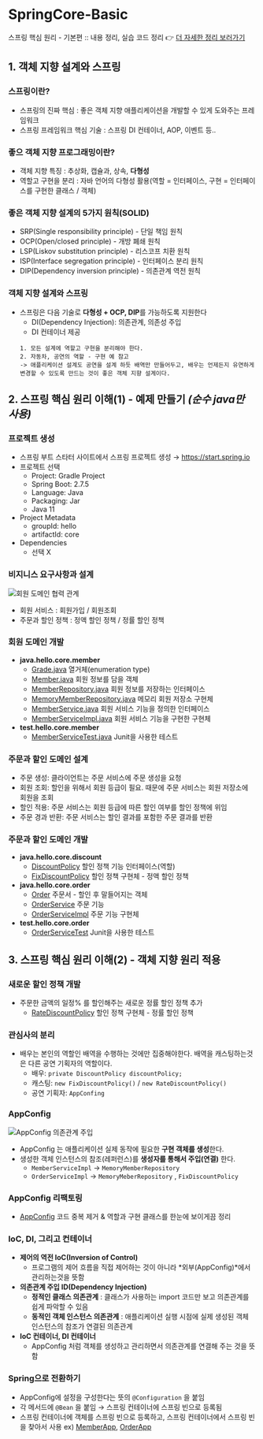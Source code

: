 # SpringCore-Basic
스프링 핵심 원리 - 기본편 :: 내용 정리, 실습 코드 정리 👉 [더 자세한 정리 보러가기](https://bejewled-hornet-2b8.notion.site/0e8b09a8ad9740d0bfa5595a397ccd2f)  
     
## 1. 객체 지향 설계와 스프링
### 스프링이란?
  * 스프링의 진짜 핵심 : 좋은 객체 지향 애플리케이션을 개발할 수 있게 도와주는 프레임워크 
  * 스프링 프레임워크 핵심 기술 : 스프링 DI 컨테이너, AOP, 이벤트 등..
### 좋으 객체 지향 프로그래밍이란?
  * 객체 지향 특징 : 추상화, 캡슐과, 상속, **다형성**
  * 역할고 구현을 분리 : 자바 언어의 다형성 활용(역할 = 인터페이스, 구현 = 인터페이스를 구현한 클래스 / 객체)
### 좋은 객체 지향 설계의 5가지 원칙(SOLID)
  * SRP(Single responsibility principle) - 단일 책임 원칙 
  * OCP(Open/closed principle) - 개방 폐쇄 원칙
  * LSP(Liskov substitution principle) - 리스코프 치환 원칙
  * ISP(Interface segregation principle) - 인터페이스 분리 원칙
  * DIP(Dependency inversion principle) - 의존관계 역전 원칙
### 객체 지향 설계와 스프링
  * 스프링은 다음 기술로 **다형성 + OCP, DIP**를 가능하도록 지원한다
      - DI(Dependency Injection): 의존관계, 의존성 주입
      - DI 컨테이너 제공
      ```
      1. 모든 설계에 역할고 구현을 분리해야 한다.  
      2. 자동차, 공연의 역할 - 구현 예 참고 
      -> 애플리케이션 설계도 공연을 설계 하듯 배역만 만들어두고, 배우는 언제든지 유연하게 변경할 수 있도록 만드는 것이 좋은 객체 지향 설계이다. 
      ```
      
  
## 2. 스프링 핵심 원리 이해(1) - 예제 만들기 *(순수 java만 사용)*
### 프로젝트 생성
  * 스프링 부트 스타터 사이트에서 스프링 프로젝트 생성 → https://start.spring.io
  * 프로젝트 선택
      - Project: Gradle Project
      - Spring Boot: 2.7.5
      - Language: Java
      - Packaging: Jar
      - Java 11
  * Project Metadata
      - groupId: hello
      - artifactId: core
  * Dependencies
      - 선택 X
### 비지니스 요구사항과 설계
![회원 도메인 협력 관계](https://user-images.githubusercontent.com/96585009/202854409-d05fc839-0033-4bc5-a9dd-a9309049798c.jpg)
  * 회원 서비스 : 회원가입 / 회원조회
  * 주문과 할인 정책 : 정액 할인 정책 / 정률 할인 정책
### 회원 도메인 개발
  * **java.hello.core.member**
     - [Grade.java](https://github.com/ParyJane/SpringCore-Basic/blob/main/core/src/main/java/hello/core/member/Grade.java) 열거체(enumeration type)
     - [Member.java](https://github.com/ParyJane/SpringCore-Basic/blob/main/core/src/main/java/hello/core/member/Member.java) 회원 정보를 담을 객체
     - [MemberRepository.java](https://github.com/ParyJane/SpringCore-Basic/blob/main/core/src/main/java/hello/core/member/MemberRepository.java) 회원 정보를 저장하는 인터페이스
     - [MemoryMemberRepository.java](https://github.com/ParyJane/SpringCore-Basic/blob/main/core/src/main/java/hello/core/member/MemoryMemberRepository.java) 메모리 회원 저장소 구현체
     - [MemberService.java](https://github.com/ParyJane/SpringCore-Basic/blob/main/core/src/main/java/hello/core/member/MemberService.java) 회원 서비스 기능을 정의한 인터페이스
     - [MemberServiceImpl.java](https://github.com/ParyJane/SpringCore-Basic/blob/main/core/src/main/java/hello/core/member/MemberServiceImpl.java) 회원 서비스 기능을 구현한 구현체
  * **test.hello.core.member**
     - [MemberServiceTest.java](https://github.com/ParyJane/SpringCore-Basic/blob/main/core/src/test/java/hello/core/member/MemberServiceTest.java) Junit을 사용한 테스트
### 주문과 할인 도메인 설계
  * 주문 생성: 클라이언트는 주문 서비스에 주문 생성을 요청
  * 회원 조회: 할인을 위해서 회원 등급이 필요. 때문에 주문 서비스는 회원 저장소에 회원을 조회
  * 할인 적용: 주문 서비스는 회원 등급에 따른 할인 여부를 할인 정책에 위임
  * 주문 경과 반환: 주문 서비스는 할인 결과를 포함한 주문 결과를 반환
### 주문과 할인 도메인 개발
  * **java.hello.core.discount**
    - [DiscountPolicy](https://github.com/ParyJane/SpringCore-Basic/blob/main/core/src/main/java/hello/core/discount/DiscountPolicy.java) 할인 정책 기능 인터페이스(역할)
    - [FixDiscountPolicy](https://github.com/ParyJane/SpringCore-Basic/blob/main/core/src/main/java/hello/core/discount/FixDiscountPolicy.java) 할인 정책 구현체 - 정액 할인 정책
  * **java.hello.core.order**
    - [Order](https://github.com/ParyJane/SpringCore-Basic/blob/main/core/src/main/java/hello/core/order/Order.java) 주문서 - 할인 후 말들어지는 객체
    - [OrderService](https://github.com/ParyJane/SpringCore-Basic/blob/main/core/src/main/java/hello/core/order/OrderService.java) 주문 기능
    - [OrderServiceImpl](https://github.com/ParyJane/SpringCore-Basic/blob/main/core/src/main/java/hello/core/order/OrderServiceImpl.java) 주문 기능 구현체
  * **test.hello.core.order**
    - [OrderServiceTest](https://github.com/ParyJane/SpringCore-Basic/blob/main/core/src/test/java/hello/core/order/OrderServiceTest.java) Junit을 사용한 테스트
  
## 3. 스프링 핵심 원리 이해(2) - 객체 지향 원리 적용
### 새로운 할인 정책 개발
  * 주문한 금액의 일정% 를 할인해주는 새로운 정률 할인 정책 추가
    - [RateDiscountPolicy](https://github.com/ParyJane/SpringCore-Basic/blob/main/core/src/main/java/hello/core/discount/RateDiscountPolicy.java) 할인 정책 구현체 - 정률 할인 정책
### 관심사의 분리
  * 배우는 본인의 역할인 배역을 수행하는 것에만 집중해야한다. 배역을 캐스팅하는것은 다른 공연 기획자의 역할이다.
    - 배우: ```private DiscountPolicy discountPolicy;```
    - 캐스팅: ```new FixDiscountPolicy()``` / ```new RateDiscountPolicy()```
    - 공연 기획자: ```AppConfing```
### AppConfig
![AppConfig 의존관계 주입](https://user-images.githubusercontent.com/96585009/203082427-b579fd36-ccd1-4d87-abac-6bf4f6f9a2e0.jpg)
  * AppConfig 는 애플리케이션 실제 동작에 필요한 **구현 객체를 생성**한다.
  * 생성한 객체 인스턴스의 참조(레퍼런스)를 **생성자를 통해서 주입(연결)** 한다.
    - ```MemberServiceImpl``` → ```MemoryMemberRepository```
    - ```OrderServiceImpl``` → ```MemoryMeberRepository``` , ```FixDiscountPolicy```
### AppConfig 리팩토링
  * [AppConfig](https://github.com/ParyJane/SpringCore-Basic/blob/main/core/src/main/java/hello/core/AppConfig.java) 코드 중복 제거 & 역할과 구현 클래스를 한눈에 보이게끔 정리
### IoC, DI, 그리고 컨테이너
  * **제어의 역전 IoC(Inversion of Control)**
    - 프로그램의 제어 흐름을 직접 제어하는 것이 아니라 *외부(AppConfig)*에서 관리하는것을 뜻함
  * **의존관계 주입 ID(Dependency Injection)**
    - **정적인 클래스 의존관계** : 클래스가 사용하는 import 코드만 보고 의존관계를 쉽게 파악할 수 있음
    - **동적인 객체 인스턴스 의존관계** : 애플리케이션 실행 시점에 실제 생성된 객체 인스턴스의 참조가 연결된 의존관계
  * **IoC 컨테이너, DI 컨테이너**
    - AppConfig 처럼 객체를 생성하고 관리하면서 의존관계를 연결해 주는 것을 뜻함
### Spring으로 전환하기
  * AppConfig에 설정을 구성한다는 뜻의 ```@Configuration``` 을 붙임
  * 각 메서드에 ```@Bean``` 을 붙임 → 스프링 컨테이너에 스프링 빈으로 등록됨
  * 스프링 컨테이너에 객체를 스프링 빈으로 등록하고, 스프링 컨테이너에서 스프링 빈을 찾아서 사용 ex) [MemberApp](https://github.com/ParyJane/SpringCore-Basic/blob/main/core/src/main/java/hello/core/MemberApp.java), [OrderApp](https://github.com/ParyJane/SpringCore-Basic/blob/main/core/src/main/java/hello/core/OrderApp.java)

  
